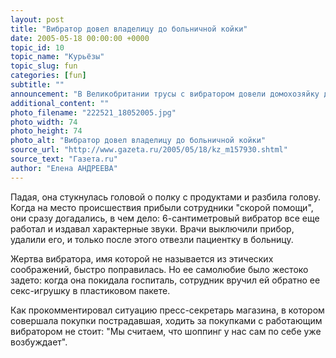 ```yaml
---
layout: post
title: "Вибратор довел владелицу до больничной койки"
date: 2005-05-18 00:00:00 +0000
topic_id: 10
topic_name: "Курьёзы"
topic_slug: fun
categories: [fun]
subtitle: ""
announcement: "В Великобритании трусы с вибратором довели домохозяйку до больничной койки. 33-летняя британка решила воспользоваться секс-бельем, не отрываясь от дела: она пошла в нем за покупками. Это стало причиной забавного казуса: домохозяйка так перевозбудилась, что упала в обморок прямо в супермаркете, сообщает газета The Sun."
additional_content: ""
photo_filename: "222521_18052005.jpg"
photo_width: 74
photo_height: 74
photo_alt: "Вибратор довел владелицу до больничной койки"
source_url: "http://www.gazeta.ru/2005/05/18/kz_m157930.shtml"
source_text: "Газета.ru"
author: "Елена АНДРЕЕВА"
---
```

Падая, она стукнулась головой о полку с продуктами и разбила голову. Когда на место происшествия прибыли сотрудники "скорой помощи", они сразу догадались, в чем дело: 6-сантиметровый вибратор все еще работал и издавал характерные звуки. Врачи выключили прибор, удалили его, и только после этого отвезли пациентку в больницу.

Жертва вибратора, имя которой не называется из этических соображений, быстро поправилась. Но ее самолюбие было жестоко задето: когда она покидала госпиталь, сотрудник вручил ей обратно ее секс-игрушку в пластиковом пакете.

Как прокомментировал ситуацию пресс-секретарь магазина, в котором совершала покупки пострадавшая, ходить за покупками с работающим вибратором не стоит: "Мы считаем, что шоппинг у нас сам по себе уже возбуждает".

